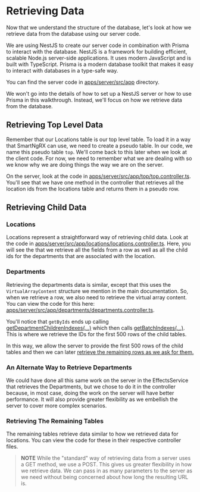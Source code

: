# Retrieving Data

Now that we understand the structure of the database, let's look at how we retrieve data from the database using our server code.

We are using NestJS to create our server code in combination with Prisma to interact with the database. NestJS is a framework for building efficient, scalable Node.js server-side applications. It uses modern JavaScript and is built with TypeScript. Prisma is a modern database toolkit that makes it easy to interact with databases in a type-safe way.

You can find the server code in [apps/server/src/app](https://github.com/DaveMBush/SmartNgRX/tree/main/apps/server/src/app) directory.

We won't go into the details of how to set up a NestJS server or how to use Prisma in this walkthrough. Instead, we'll focus on how we retrieve data from the database.

## Retrieving Top Level Data

Remember that our Locations table is our top level table. To load it in a way that SmartNgRX can use, we need to create a pseudo table. In our code, we name this pseudo table `top`. We'll come back to this later when we look at the client code. For now, we need to remember what we are dealing with so we know why we are doing things the way we are on the server.

On the server, look at the code in [apps/server/src/app/top/top.controller.ts](https://github.com/DaveMBush/SmartNgRX/blob/main/apps/server/src/app/top/top.controller.ts). You'll see that we have one method in the controller that retrieves all the location ids from the locations table and returns them in a pseudo row.

## Retrieving Child Data

### Locations

Locations represent a straightforward way of retrieving child data. Look at the code in [apps/server/src/app/locations/locations.controller.ts](https://github.com/DaveMBush/SmartNgRX/blob/main/apps/server/src/app/locations/locations.controller.ts#L22-L50). Here, you will see the that we retrieve all the fields from a row as well as all the child ids for the departments that are associated with the location.

### Departments

Retrieving the departments data is similar, except that this uses the `VirtualArrayContent` structure we mention in the main documentation. So, when we retrieve a row, we also need to retrieve the virtual array content. You can view the code for this here: [apps/server/src/app/departments/departments.controller.ts](https://github.com/DaveMBush/SmartNgRX/blob/main/apps/server/src/app/departments/department.controller.ts#L63-L77).

You'll notice that `getByIds` ends up calling [getDepartmentChildrenIndexes(...)](https://github.com/DaveMBush/SmartNgRX/blob/main/apps/server/src/app/departments/department.controller.ts#L212-L235) which then calls [getBatchIndexes(...)](https://github.com/DaveMBush/SmartNgRX/blob/main/apps/server/src/app/departments/department.controller.ts#L190-L210). This is where we retrieve the IDs for the first 500 rows of the child tables.

In this way, we allow the server to provide the first 500 rows of the child tables and then we can later [retrieve the remaining rows as we ask for them.](https://github.com/DaveMBush/SmartNgRX/blob/main/apps/server/src/app/departments/department.controller.ts#L115-L152)

### An Alternate Way to Retrieve Departments

We could have done all this same work on the server in the EffectsService that retrieves the Departments, but we chose to do it in the controller because, in most case, doing the work on the server will have better performance. It will also provide greater flexibility as we embellish the server to cover more complex scenarios.

### Retrieving The Remaining Tables

The remaining tables retrieve data similar to how we retrieved data for locations. You can view the code for these in their respective controller files.

> **NOTE**
> While the "standard" way of retrieving data from a server uses a GET method, we use a POST. This gives us greater flexibility in how we retrieve data. We can pass in as many parameters to the server as we need without being concerned about how long the resulting URL is.
